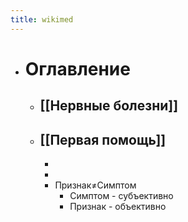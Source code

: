 ```yaml
---
title: wikimed
---
```


- # Оглавление
	- ## [[Нервные болезни]]
	- ## [[Первая помощь]]
		-
		-
		- Признак≠Симптом
			- Симптом - субъективно
			- Признак - объективно